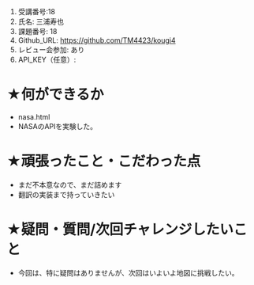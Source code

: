 1. 受講番号:18 
1. 氏名: 三浦寿也
1. 課題番号: 18 
1. Github_URL: https://github.com/TM4423/kougi4
1. レビュー会参加: あり
1. API_KEY（任意）:
# ★何ができるか
- nasa.html
- NASAのAPIを実験した。
# ★頑張ったこと・こだわった点
- まだ不本意なので、まだ詰めます
- 翻訳の実装まで持っていきたい
# ★疑問・質問/次回チャレンジしたいこと
- 今回は、特に疑問はありませんが、次回はいよいよ地図に挑戦したい。